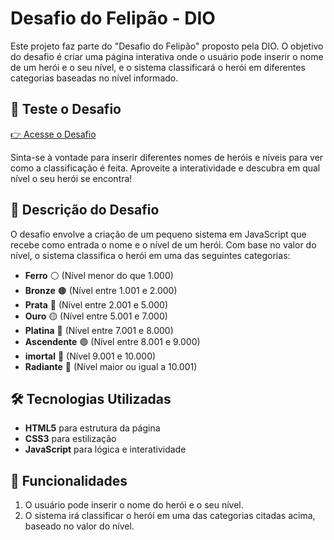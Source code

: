 # Desafio do Felipão - DIO

Este projeto faz parte do "Desafio do Felipão" proposto pela DIO. O objetivo do desafio é criar uma página interativa onde o usuário pode inserir o nome de um herói e o seu nível, e o sistema classificará o herói em diferentes categorias baseadas no nível informado.

## 🚀 Teste o Desafio

[👉 Acesse o Desafio](https://thmesquita.github.io/desafio-felipao/)

Sinta-se à vontade para inserir diferentes nomes de heróis e níveis para ver como a classificação é feita. Aproveite a interatividade e descubra em qual nível o seu herói se encontra!


## 📜 Descrição do Desafio

O desafio envolve a criação de um pequeno sistema em JavaScript que recebe como entrada o nome e o nível de um herói. Com base no valor do nível, o sistema classifica o herói em uma das seguintes categorias:

- **Ferro** ⚪ (Nível menor do que 1.000)
- **Bronze** 🟤 (Nível entre 1.001 e 2.000)
- **Prata** 🔘 (Nível entre 2.001 e 5.000)
- **Ouro** 🟡 (Nível entre 5.001 e 7.000)
- **Platina** 🔵 (Nível entre 7.001 e 8.000)
- **Ascendente** 🟢 (Nível entre 8.001 e 9.000)
- **imortal** 🔴 (Nível 9.001 e 10.000)
- **Radiante** 🔶 (Nível maior ou igual a 10.001)
  

## 🛠️ Tecnologias Utilizadas

- **HTML5** para estrutura da página
- **CSS3** para estilização
- **JavaScript** para lógica e interatividade

## 🚀 Funcionalidades

1. O usuário pode inserir o nome do herói e o seu nível.
2. O sistema irá classificar o herói em uma das categorias citadas acima, baseado no valor do nível.
